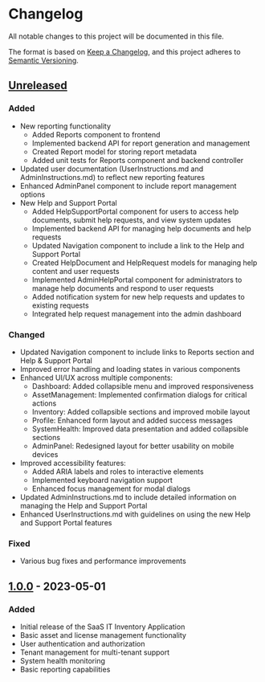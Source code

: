 # Changelog

All notable changes to this project will be documented in this file.

The format is based on [Keep a Changelog](https://keepachangelog.com/en/1.0.0/),
and this project adheres to [Semantic Versioning](https://semver.org/spec/v2.0.0.html).

## [Unreleased]

### Added
- New reporting functionality
  - Added Reports component to frontend
  - Implemented backend API for report generation and management
  - Created Report model for storing report metadata
  - Added unit tests for Reports component and backend controller
- Updated user documentation (UserInstructions.md and AdminInstructions.md) to reflect new reporting features
- Enhanced AdminPanel component to include report management options
- New Help and Support Portal
  - Added HelpSupportPortal component for users to access help documents, submit help requests, and view system updates
  - Implemented backend API for managing help documents and help requests
  - Updated Navigation component to include a link to the Help and Support Portal
  - Created HelpDocument and HelpRequest models for managing help content and user requests
  - Implemented AdminHelpPortal component for administrators to manage help documents and respond to user requests
  - Added notification system for new help requests and updates to existing requests
  - Integrated help request management into the admin dashboard

### Changed
- Updated Navigation component to include links to Reports section and Help & Support Portal
- Improved error handling and loading states in various components
- Enhanced UI/UX across multiple components:
  - Dashboard: Added collapsible menu and improved responsiveness
  - AssetManagement: Implemented confirmation dialogs for critical actions
  - Inventory: Added collapsible sections and improved mobile layout
  - Profile: Enhanced form layout and added success messages
  - SystemHealth: Improved data presentation and added collapsible sections
  - AdminPanel: Redesigned layout for better usability on mobile devices
- Improved accessibility features:
  - Added ARIA labels and roles to interactive elements
  - Implemented keyboard navigation support
  - Enhanced focus management for modal dialogs
- Updated AdminInstructions.md to include detailed information on managing the Help and Support Portal
- Enhanced UserInstructions.md with guidelines on using the new Help and Support Portal features

### Fixed
- Various bug fixes and performance improvements

## [1.0.0] - 2023-05-01

### Added
- Initial release of the SaaS IT Inventory Application
- Basic asset and license management functionality
- User authentication and authorization
- Tenant management for multi-tenant support
- System health monitoring
- Basic reporting capabilities

[Unreleased]: https://github.com/yourusername/saas-it-inventory/compare/v1.0.0...HEAD
[1.0.0]: https://github.com/yourusername/saas-it-inventory/releases/tag/v1.0.0
